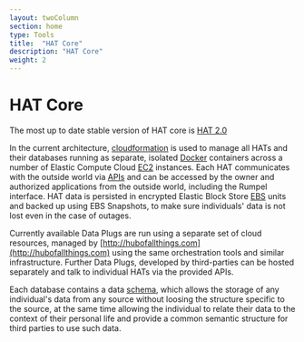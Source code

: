 ```yaml
---
layout: twoColumn
section: home
type: Tools
title:  "HAT Core"
description: "HAT Core"
weight: 2
---
```


# HAT Core
The most up to date stable version of HAT core is [HAT 2.0](https://github.com/Hub-of-all-Things/HAT2.0)

In the current architecture, [cloudformation](https://aws.amazon.com/cloudformation/) is used to manage all HATs and their databases running as separate, isolated [Docker](https://docker.com) containers across a number of Elastic Compute Cloud [EC2](https://aws.amazon.com/ec2) instances. Each HAT communicates with the outside world via [APIs](https://en.wikipedia.org/wiki/Application_programming_interface) and can be accessed by the owner and authorized applications from the outside world, including the Rumpel interface. HAT data is persisted in encrypted Elastic Block Store [EBS](https://aws.amazon.com/ebs) units and backed up using EBS Snapshots, to make sure individuals' data is not lost even in the case of outages.

Currently available Data Plugs are run using a separate set of cloud resources, managed by [http://hubofallthings.com](http://hubofallthings.com) using the same orchestration tools and similar infrastructure. Further Data Plugs, developed by third-parties can be hosted separately and talk to individual HATs via the provided APIs.

Each database contains a data [schema](https://github.com/Hub-of-all-Things/hat-database-schema), which allows the storage of any individual's data from any source without loosing the structure specific to the source, at the same time allowing the individual to relate their data to the context of their personal life and provide a common semantic structure for third parties to use such data.

